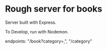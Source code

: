 # Rough server for books

Server built with Express.

To Develop, run with Nodemon.

 endpoints:
"/book?category=<category1>,<category2>", "/category"
